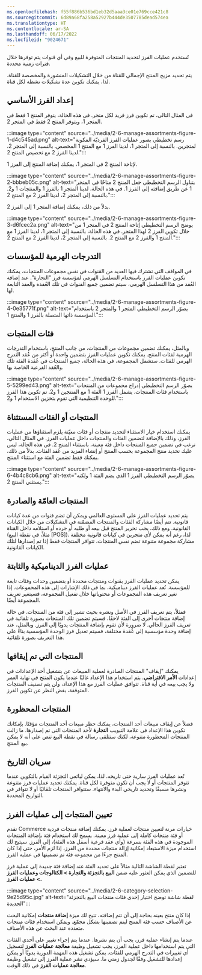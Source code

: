 ```yaml
---
ms.openlocfilehash: f55f886b536bd1eb32d5aaa3ce01e769cce421c8
ms.sourcegitcommit: 6d89a68fa258a52927b444de3507785dead574ea
ms.translationtype: HT
ms.contentlocale: ar-SA
ms.lasthandoff: 06/17/2022
ms.locfileid: "9024671"
---
```

تُستخدم عمليات الفرز لتحديد المنتجات المتوفرة للبيع وفي أي قنوات يتم توفرها خلال فترات زمنية محددة. 

يتم تحديد مزيج المنتج الإجمالي للقناة من خلال التشكيلات المنشورة والمخصصة للقناة. لذا، يمكنك تكوين عدة تشكيلات نشطة لكل قناة.

## <a name="basic-assortment-setup"></a>إعداد الفرز الأساسي

في المثال التالي، تم تكوين فرز فريد لكل متجر. في هذه الحالة، يتوفر المنتج 1 فقط في المتجر 1، ويتوفر المنتج 2 فقط في المتجر 2.

:::image type="content" source="../media/2-6-manage-assortments-figure-1-d4c545ad.png" alt-text="رسم تخطيطي يصور عمليات الفرز الفرديّة المكونة لمتجرين. بالنسبة إلى المتجر 1، لدينا الفرز 1 مع المنتج 1 المخصص. بالنسبة إلى المتجر 2، لدينا الفرز 2 مع تخصيص المنتج 2.":::


لإتاحة المنتج 2 في المتجر 1، يمكنك إضافة المنتج إلى الفرز 1.

:::image type="content" source="../media/2-6-manage-assortments-figure-2-bbbeb05c.png" alt-text="يتناول الرسم التخطيطي جعل المنتج 2 متاحًا في المتجر 1 عن طريق إضافته إلى الفرز 1. في هذه الحالة، لدينا المتجر 1 بالفرز 1 والمنتجات 1 و2. بالنسبة إلى المتجر 2، لدينا الفرز 2 مع المنتج 2.":::


بدلاً من ذلك، يمكنك إضافة المتجر 1 إلى الفرز 2.

:::image type="content" source="../media/2-6-manage-assortments-figure-3-d6fcec2a.png" alt-text="يوضح الرسم التخطيطي إتاحة المنتج 2 في المتجر 1 من خلال تكوين الفرز 2 لهذا المتجر. في هذه الحالة، بالنسبة إلى المتجر 1، لدينا الفرز 1 مع المنتج 1 والفرز 2 مع المنتج 2. بالنسبة إلى المتجر 2، لدينا الفرز 2 مع المنتج 2.":::


## <a name="organization-hierarchies"></a>التدرجات الهرمية للمؤسسات

في المواقف التي تشترك فيها العديد من القنوات في نفس مجموعات المنتجات، يمكنك تكوين عمليات الفرز باستخدام التسلسل الهرمي لمؤسسة فرز "التجارة". عند إضافة العُقد من هذا التسلسل الهرمي، سيتم تضمين جميع القنوات في تلك العُقدة والعقد التابعة لها.

:::image type="content" source="../media/2-6-manage-assortments-figure-4-0e35771f.png" alt-text="يصوّر الرسم التخطيطي المتجر 1 والمتجر 2 باستخدام المؤسسة ذاتها المتصلة بالفرز 1 والمنتج 1.":::


## <a name="product-categories"></a>فئات المنتجات

وبالمثل، يمكنك تضمين مجموعات من المنتجات، من جانب المنتج، باستخدام التدرجات الهرمية لفئات المنتج. يمكنك تكوين عمليات الفرز بتضمين واحدة أو أكثر من عُقد التدرج الهرمي للفئات. ستشمل المجموعة، في هذه الحالة، جميع المنتجات في عُقدة الفئة تلك والعُقد الفرعية الخاصة بها.

:::image type="content" source="../media/2-6-manage-assortments-figure-5-5299ed43.png" alt-text="يصوّر الرسم التخطيطي إدراج مجموعات من المنتجات باستخدام فئات المنتجات. يشمل الفرز 1 الفئة 1 مع المنتجين 1 و2. تم تكوين هذا الفرز للوحدة التنظيمية التي تقوم بتخزين الاستخدام 1 و2.":::


## <a name="excluded-products-or-categories"></a>المنتجات أو الفئات المستثناة

يمكنك استخدام خيار الاستثناء لتحديد منتجات أو فئات معيّنة يلزم استثناؤها من عمليات الفرز، وذلك بالإضافة لتضمين الفئات والمنتجات داخل عمليات الفرز. في المثال التالي، ترغب في تضمين جميع المنتجات داخل فئة معينة، باستثناء المنتج 2. في هذه الحالة، ليس عليك تحديد منتج المجموعة بحسب المنتج أو إنشاء المزيد من عُقد الفئات. بدلاً من ذلك، يمكنك فقط تضمين الفئة مع استثناء المنتج.

:::image type="content" source="../media/2-6-manage-assortments-figure-6-4b4c8cb6.png" alt-text="يصوّر الرسم التخطيطي الفرز 1 الذي يضم الفئة 1 ولكنه يستثني المنتج 2.":::

## <a name="global-and-released-products"></a>المنتجات العامّة والصادرة

يتم تحديد عمليات الفرز على المستوى العالمي ويمكن أن تضم قنوات من عدة كيانات قانونية. تتم أيضًا مشاركة الفئات والمنتجات المضمّنة في التشكيلات من خلال الكيانات القانونية. ومع ذلك، يجب تحرير المنتج قبل بيعه أو طلبه أو جرده أو استلامه داخل القناة (مثلاً، في نقطة البيع \[POS\]). لذا، رغم أنه يمكن لأي متجرين في كيانات قانونية مختلفة مشاركة مجموعة متنوعة تضم نفس المنتجات، تتوافر المنتجات فقط إذا تم إصدارها لتلك الكيانات القانونية.

## <a name="dynamic-and-static-assortments"></a>عمليات الفرز الديناميكية والثابتة

يمكن تحديد عمليات الفرز بقنوات ومنتجات محددة أو بتضمين وحدات وفئات تابعة للمؤسسة. تُعد عمليات الفرز ديناميكية، بما في ذلك الإشارات إلى هذه المجموعات. إذا تغير تعريف هذه المجموعات أو محتوياتها خلال تفعيل المجموعة، فسيتغير تعريف المجموعة أيضًا.

فمثلاً، يتم تعريف الفرز في الأصل ونشره بحيث تشير إلى فئة من المنتجات. في حالة إضافة منتجات أخرى إلى الفئة لاحقًا، فسيتم تضمين تلك المنتجات بصورة تلقائية في تعريف الفرز الحالي. لا ضرورة لأن تقوم بإضافة المنتجات يدويًا إلى الفرز. وبالمثل، عند إضافة وحدة مؤسسية إلى عُقدة مختلفة، فسيتم تعديل فرز الوحدة المؤسسية بناءً على هذا التعريف بصورة تلقائية.

## <a name="stopped-products"></a>المنتجات التي تم إيقافها

يمكنك "إيقاف" المنتجات الصادرة لعملية المبيعات عن بتشغيل أحد الإعدادات في إعدادات **الأمر الافتراضي**. يتم استخدام هذا الإعداد غالبًا عندما يكون المنتج في نهاية العمر ولا يجب بيعه في أية قناة. تتوافق عمليات الفرز مع هذا الإعداد، ولن يتم تصنيف المنتجات المتوقفة، بغض النظر عن تكوين الفرز.

## <a name="blocked-products"></a>المنتجات المحظورة

فضلاً عن إيقاف مبيعات أحد المنتجات، يمكنك حظر مبيعات أحد المنتجات مؤقتًا. بإمكانك تكوين هذا الإعداد في علامة التبويب **التجارة** لأحد المنتجات التي تم إصدارها. ما زالت المنتجات المحظورة متنوعة، لكنك ستتلقى رسالة في نقطة البيع تنص على أنه لا يمكن بيع المنتج.

## <a name="date-effectivity"></a>سريان التاريخ

تًعد عمليات الفرز سارية حتى تاريخه. لذا، يمكن لبائعي التجزئة القيام بالتكوين عندما تتوفر المنتجات أو لا يجب أن تكون متوفرة لكل قناة. يمكنك تحديد عمليات فرز متنوعة ونشرها مسبقًا وتحديد تاريخي البدء والانتهاء. ستتوافر المنتجات تلقائيًا أو لا تتوافر في التواريخ المحددة.

## <a name="assign-products-to-assortments"></a>تعيين المنتجات إلى عمليات الفرز

تقدم Commerce خيارات مرنة لتعيين منتجات لعملية فرز. يمكنك إضافة منتجات فردية أو فئة منتجات كاملة إلى عملية فرز معينة. يسمح لك استخدام فئة بإضافة المنتجات الموجودة في هذه الفئة بسرعة (وأي عقد فرعية أسفل هذه الفئة)، إلى الفرز. سيتيح لك استخدام ميزة الاستبعاد إمكانية إزالة منتجات محددة من الفرز، إذا لزم الأمر، حتى إذا كان المنتج جزءًا من مجموعه فئة تم تضمينها في عمليه الفرز. 

تعتبر لقطة الشاشة التالية مثالاً على تحديد الفئة عند إضافة فئة جديدة إلى عملية فرز للتضمين الذي يمكن العثور عليه ضمن **البيع بالتجزئة والتجارة &gt; الكتالوجات وعمليات الفرز &gt; عمليات الفرز.**

:::image type="content" source="../media/2-6-category-selection-9e25d95c.jpg" alt-text="لقطة شاشة توضح اختيار إحدى فئات منتجات البيع بالتجزئة الجديدة":::

إذا كان منتج بعينه بحاجة إلى أن تتم إضافته، تتيح لك ميزة **‏‫إضافة منتجات‬** إمكانية البحث عن الأصناف حسب فئة المنتج ليتم تضمينها بشكل مجمّع. ويمكن استخدام فئات منتجات متعددة عند البحث عن هذه الأصناف.

عندما يتم إنشاء عملية فرز، يجب أن يتم نشرها. عندما يتم إجراء تغيير على أحدي الفئات التي يتم استخدامها داخل عملية الفرز، يجب تشغيل وظيفة **معالجة عمليات الفرز** لتسجيل أي تغييرات في التدرج الهرمي للفئات. يمكن تشغيل هذه المهمة الدورية يدويًا أو يمكن إعدادها للتشغيل وفقًا لجدول زمني ما. سيؤدي نشر عملية الفرز إلى تشغيل وظيفة **معالجة عمليات الفرز** في ذلك الوقت.
